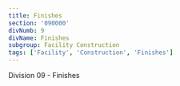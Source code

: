 ```yaml
---
title: Finishes
section: '090000'
divNumb: 9
divName: Finishes
subgroup: Facility Construction
tags: ['Facility', 'Construction', 'Finishes']
---
```


Division 09 - Finishes
